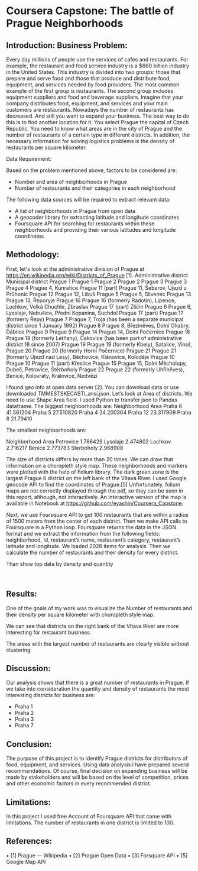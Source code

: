 # Coursera Capstone: The battle of Prague Neighborhoods
## Introduction: Business Problem:
Every day millions of people use the services of cafes and restaurants. For example, the restaurant and food service industry is a $660 billion industry in the United States. This industry is divided into two groups: those that prepare and serve food and those that produce and distribute food, equipment, and services needed by food providers. The most common example of the first group is restaurants. The second group includes equipment suppliers and food and beverage suppliers.
Imagine that your company distributes food, equipment, and services and your main customers are restaurants. Nowadays the number of restaurants has decreased. And still you want to expand your business. The best way to do this is to find another location for it.
You select Prague the capital of Czech Republic. You need to know what areas are in the city of Prague and the number of restaurants of a certain type in different districts. In addition, the necessary information for solving logistics problems is the density of restaurants per square kilometer.

Data Requirement:

Based on the problem mentioned above, factors to be considered are:
-	Number and area of neighborhoods in Prague 
-	Number of restaurants and their categories in each neighborhood

The following data sources will be required to extract relevant data:
-	A list of neighborhoods in Prague from open data
-	A geocoder library for extracting latitude and longitude coordinates
-	Foursquare API for searching for restaurants within these neighborhoods and providing their various latitudes and longitude coordinates

## Methodology:
First, let's look at the administrative division of Prague at https://en.wikipedia.org/wiki/Districts_of_Prague [1].
Administrative district	Municipal district
Prague 1	Prague 1
Prague 2	Prague 2
Prague 3	Prague 3
Prague 4	Prague 4, Kunratice
Prague 11 (part)	Prague 11, Šeberov, Újezd u Průhonic
Prague 12	Prague 12, Libuš
Prague 5	Prague 5, Slivenec
Prague 13	Prague 13, Řeporyje
Prague 16	Prague 16 (formerly Radotín), Lipence, Lochkov, Velká Chuchle, Zbraslav
Prague 17 (part)	Zličín
Prague 6	Prague 6, Lysolaje, Nebušice, Přední Kopanina, Suchdol
Prague 17 (part)	Prague 17 (formerly Řepy)
Prague 7	Prague 7, Troja (has been a separate municipal district since 1 January 1992)
Prague 8	Prague 8, Březiněves, Dolní Chabry, Ďáblice
Prague 9	Prague 9
Prague 14	Prague 14, Dolní Počernice
Prague 18	Prague 18 (formerly Letňany), Čakovice (has been part of administrative district 18 since 2007)
Prague 19	Prague 19 (formerly Kbely), Satalice, Vinoř,
Prague 20	Prague 20 (formerly Horní Počernice)
Prague 21	Prague 21 (formerly Újezd nad Lesy), Běchovice, Klánovice, Koloděje
Prague 10	Prague 10
Prague 11 (part)	Křeslice
Prague 15	Prague 15, Dolní Měcholupy, Dubeč, Petrovice, Štěrboholy
Prague 22	Prague 22 (formerly Uhříněves), Benice, Kolovraty, Královice, Nedvězí

I found geo info at open data server [2]. You can download data or use downloaded TMMESTSKECASTI_ansi.json.
Let’s look at Area of districts. We need to use Shape Area field. I used Python to transfer json to Pandas dataframe. The biggest neighborhoods are:
Neighborhood       Area
Praha 6  41.561204
Praha 5  27.510820
Praha 4  24.200364
Praha 12  23.317909
Praha 8  21.79410

The smallest neighborhoods are:

Neighborhood      Area
Petrovice  1.786429
Lysolaje  2.474802
Lochkov  2.716217
Benice  2.773783
Sterboholy  2.968908

The size of districts differs by more than 20 times. We can draw that information on a choropleth style map. These neighborhoods and markers were plotted with the help of Folium library. The dark green zone is the largest Prague 6 district on the left bank of the Vltava River. I used Google geocode API to find the coordinates of Prague.[5]
Unfortunately, folium maps are not correctly displayed through the pdf, so they can be seen in this report, although, not interactively. An interactive version of the map is available in Notebook at https://github.com/eyashin/Coursera_Capstone.
 
Next, we use Foursquare API to get 100 restaurants that are within a radius of 1500 meters from the center of each district. Then we make API calls to Foursquare in a Python loop. Foursquare returns the data in the JSON format and we extract the information from the following fields: neighborhood, Id, restaurant’s name, restaurant’s category, restaurant’s latitude and longitude.
We loaded 2028 items for analysis.
Then we calculate the number of restaurants and their density for every district. 
 
Than show top data by density and quantity
 
 
## Results:
One of the goals of my work was to visualize the Number of restaurants and their density per square kilometer with choropleth style map. 
 
We can see that districts on the right bank of the Vltava River are more interesting for restaurant business.
 
The areas with the largest number of restaurants are clearly visible without clustering.

## Discussion:
Our analysis shows that there is a great number of restaurants in Prague. If we take into consideration the quantity and density of restaurants the most interesting districts for business are:
-	Praha 1
-	Praha 2
-	Praha 3
-	Praha 7

## Conclusion:
The purpose of this project is to identify Prague districts for distributors of food, equipment, and services. Using data analysis I have prepared several recommendations. Of course, final decision on expanding business will be made by stakeholders and will be based on the level of competition, prices and other economic factors in every recommended district.

## Limitations:
In this project I used free Account of Foursquare API that came with limitations. The number of restaurants in one district is limited to 100.

## References:
•	[1] Prague — Wikipedia
•	[2] Prague Open Data
•	[3] Forsquare API
•	[5] Google Map API
